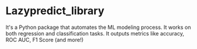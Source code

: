 # Lazypredict_library
It's a Python package that automates the ML modeling process. It works on both regression and classification tasks. It outputs metrics like accuracy, ROC AUC, F1 Score (and more!)
